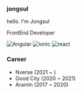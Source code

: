 ### jongsul
hello. I'm Jongsul

FrontEnd Developer

![Angular](https://img.shields.io/badge/angular-0F0F11?style=flat&logo=angular&logoColor=white)
![ionic](https://img.shields.io/badge/ionic?style=flat&logo=angular&logoColor=white)
![react](https://img.shields.io/badge/react-#61DAFB.svg?style=flat&logo=react&logoColor=white)

### Career
- Nverse (2021 ~ )
- Good City (2020 ~ 2021)
- AramIn (2017 ~ 2020)
